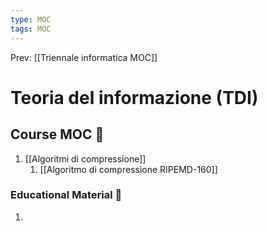```yaml
---
type: MOC 
tags: MOC
---
```


Prev: [[Triennale informatica MOC]]

# Teoria del informazione (TDI)

## Course MOC  📒
1. [[Algoritmi di compressione]]
	1. [[Algoritmo di compressione RIPEMD-160]]



### Educational Material 🧱
1. 
